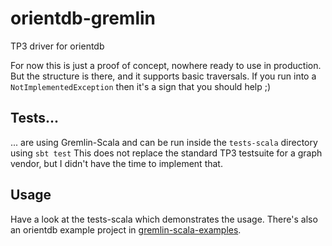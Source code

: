 # orientdb-gremlin
TP3 driver for orientdb

For now this is just a proof of concept, nowhere ready to use in production. But the structure is there, and it supports basic traversals. If you run into a `NotImplementedException` then it's a sign that you should help ;)

## Tests...
... are using Gremlin-Scala and can be run inside the `tests-scala` directory using `sbt test` This does not replace the standard TP3 testsuite for a graph vendor, but I didn't have the time to implement that. 

## Usage
Have a look at the tests-scala which demonstrates the usage. There's also an orientdb example project in [gremlin-scala-examples]([https://github.com/mpollmeier/gremlin-scala-examples).
